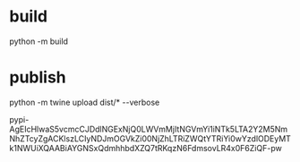 # build
python -m build 

# publish
python -m twine upload dist/* --verbose

pypi-AgEIcHlwaS5vcmcCJDdlNGExNjQ0LWVmMjItNGVmYi1iNTk5LTA2Y2M5NmNhZTcyZgACKlszLCIyNDJmOGVkZi00NjZhLTRiZWQtYTRiYi0wYzdlODEyMTk1NWUiXQAABiAYGNSxQdmhhbdXZQ7tRKqzN6FdmsovLR4x0F6ZiQF-pw